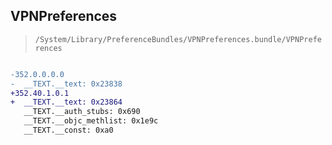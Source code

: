 ## VPNPreferences

> `/System/Library/PreferenceBundles/VPNPreferences.bundle/VPNPreferences`

```diff

-352.0.0.0.0
-  __TEXT.__text: 0x23838
+352.40.1.0.1
+  __TEXT.__text: 0x23864
   __TEXT.__auth_stubs: 0x690
   __TEXT.__objc_methlist: 0x1e9c
   __TEXT.__const: 0xa0

```
